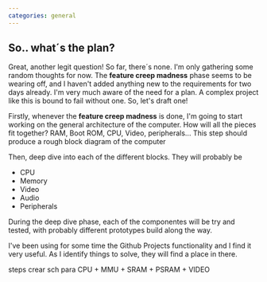 ```yaml
---
categories: general
---
```


## So.. what´s the plan?
Great, another legit question! So far, there´s none. I'm only gathering some random thoughts for now. The **feature creep madness** phase seems to be wearing off, and I haven't added anything new to the requirements for two days already.
I'm very much aware of the need for a plan. A complex project like this is bound to fail without one. So, let's draft one!

Firstly, whenever the **feature creep madness** is done, I'm going to start working on the general architecture of the computer. How will all the pieces fit together? RAM, Boot ROM, CPU, Video, peripherals... This step should produce a rough block diagram of the computer

Then, deep dive into each of the different blocks. They will probably be

- CPU
- Memory
- Video
- Audio
- Peripherals

During the deep dive phase, each of the componentes will be try and tested, with probably different prototypes build along the way. 

I've been using for some time the Github Projects functionality and I find it very useful. As I identify things to solve, they will find a place in there.


steps
    crear sch para CPU + MMU + SRAM + PSRAM + VIDEO